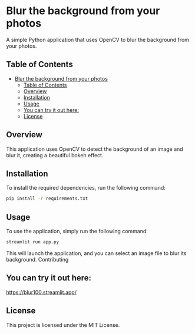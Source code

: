 # Blur the background from your photos


A simple Python application that uses OpenCV to blur the background from your photos.

## Table of Contents


- [Blur the background from your photos](#blur-the-background-from-your-photos)
  - [Table of Contents](#table-of-contents)
  - [Overview](#overview)
  - [Installation](#installation)
  - [Usage](#usage)
  - [You can try it out here:](#you-can-try-it-out-here)
  - [License](#license)

## Overview


This application uses OpenCV to detect the background of an image and blur it, creating a beautiful bokeh effect.


## Installation


To install the required dependencies, run the following command:

```bash
pip install -r requirements.txt
```

## Usage


To use the application, simply run the following command:

```bash
streamlit run app.py
```

This will launch the application, and you can select an image file to blur its background.
Contributing

## You can try it out here:

https://blur100.streamlit.app/

## License


This project is licensed under the MIT License. 
